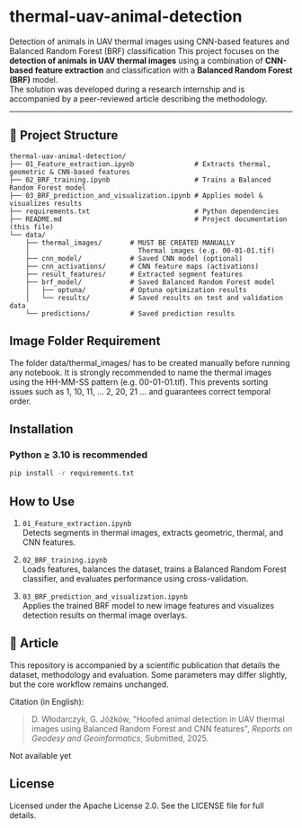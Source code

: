 # thermal-uav-animal-detection
Detection of animals in UAV thermal images using CNN-based features and Balanced Random Forest (BRF) classification
This project focuses on the **detection of animals in UAV thermal images** using a combination of **CNN-based feature extraction** and classification with a **Balanced Random Forest (BRF)** model.  
The solution was developed during a research internship and is accompanied by a peer-reviewed article describing the methodology.

---

## 📁 Project Structure

```text
thermal-uav-animal-detection/
├── 01_Feature_extraction.ipynb               # Extracts thermal, geometric & CNN-based features
├── 02_BRF_training.ipynb                     # Trains a Balanced Random Forest model
├── 03_BRF_prediction_and_visualization.ipynb # Applies model & visualizes results
├── requirements.txt                          # Python dependencies
├── README.md                                 # Project documentation (this file)
└── data/
    ├── thermal_images/       # MUST BE CREATED MANUALLY
    │                           Thermal images (e.g. 00-01-01.tif)
    ├── cnn_model/            # Saved CNN model (optional)
    ├── cnn_activations/      # CNN feature maps (activations)
    ├── result_features/      # Extracted segment features
    ├── brf_model/            # Saved Balanced Random Forest model
    │   ├── optuna/           # Optuna optimization results
    │   └── results/          # Saved results on test and validation data
    └── predictions/          # Saved prediction results
```

## Image Folder Requirement
The folder data/thermal_images/ has to be created manually before running any notebook.
It is strongly recommended to name the thermal images using the HH-MM-SS pattern (e.g. 00-01-01.tif).
This prevents sorting issues such as 1, 10, 11, … 2, 20, 21 … and guarantees correct temporal order.

## Installation
### Python ≥ 3.10 is recommended
```bash
pip install -r requirements.txt
```

## How to Use
1. `01_Feature_extraction.ipynb`  
   Detects segments in thermal images, extracts geometric, thermal, and CNN features.

2. `02_BRF_training.ipynb`  
   Loads features, balances the dataset, trains a Balanced Random Forest classifier, and evaluates performance using cross-validation.

3. `03_BRF_prediction_and_visualization.ipynb`  
   Applies the trained BRF model to new image features and visualizes detection results on thermal image overlays.

## 📑 Article
This repository is accompanied by a scientific publication that details the dataset, methodology and evaluation.
Some parameters may differ slightly, but the core workflow remains unchanged.

Citation (in English):
> D. Włodarczyk, G. Jóźków, "Hoofed animal detection in UAV thermal images using
Balanced Random Forest and CNN features", *Reports on Geodesy and Geoinformatics*, Submitted, 2025.

Not available yet

## License
Licensed under the Apache License 2.0.
See the LICENSE file for full details.
